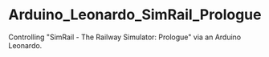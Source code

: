 # Arduino_Leonardo_SimRail_Prologue
Controlling "SimRail - The Railway Simulator: Prologue" via an Arduino Leonardo.
